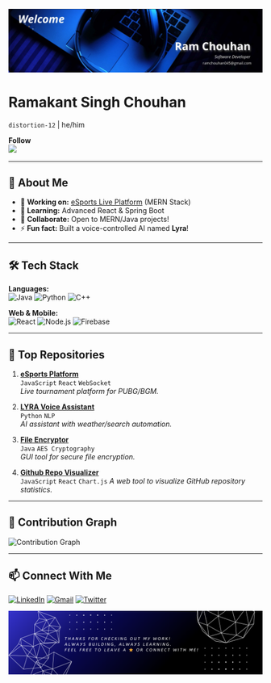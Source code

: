 ![Banner](./welcome.png)
# Ramakant Singh Chouhan  
`distortion-12` | he/him  

**Follow**  
[![](https://img.shields.io/github/followers/distortion-12?label=Follow&style=social)](https://github.com/distortion-12)  

---

## 🚀 **About Me**  
- 🔭 **Working on:** [eSports Live Platform](https://github.com/distortion-12/eSports-Arena) (MERN Stack)  
- 🌱 **Learning:** Advanced React & Spring Boot  
- 🤝 **Collaborate:** Open to MERN/Java projects!  
- ⚡ **Fun fact:** Built a voice-controlled AI named **Lyra**!  

---

## 🛠️ **Tech Stack**  
**Languages:**  
![Java](https://img.shields.io/badge/Java-ED8B00?style=flat&logo=java&logoColor=white)
![Python](https://img.shields.io/badge/Python-3776AB?style=flat&logo=python&logoColor=white)
![C++](https://img.shields.io/badge/C++-00599C?style=flat&logo=c%2B%2B&logoColor=white)

**Web & Mobile:**  
![React](https://img.shields.io/badge/React-61DAFB?style=flat&logo=react&logoColor=black)
![Node.js](https://img.shields.io/badge/Node.js-339933?style=flat&logo=node.js&logoColor=white)
![Firebase](https://img.shields.io/badge/Firebase-FFCA28?style=flat&logo=firebase&logoColor=black)

---

## 🌟 **Top Repositories** 
1. **[eSports Platform](https://github.com/distortion-12/eSports-Arena)**  
   `JavaScript` `React` `WebSocket`  
   *Live tournament platform for PUBG/BGM.*  

2. **[LYRA Voice Assistant](https://github.com/distortion-12/Lyra-Virtual-Assistant)**  
   `Python` `NLP`  
   *AI assistant with weather/search automation.*  

3. **[File Encryptor](https://github.com/distortion-12/File-Encryptor)**  
   `Java` `AES Cryptography`  
   *GUI tool for secure file encryption.*
   
4. **[Github Repo Visualizer](https://github.com/distortion-12/Git-Repo-Visualizer)**  
   `JavaScript` `React` `Chart.js`
   *A web tool to visualize GitHub repository statistics.*
---

## 📅 **Contribution Graph**  
![Contribution Graph](https://github-readme-activity-graph.vercel.app/graph?username=distortion-12&theme=github-compact)  

---

## 📫 **Connect With Me**  
[![LinkedIn](https://img.shields.io/badge/LinkedIn-0077B5?style=for-the-badge&logo=linkedin)](https://linkedin.com/in/ramchouhan)
[![Gmail](https://img.shields.io/badge/Gmail-D14836?style=for-the-badge&logo=gmail&logoColor=white)](mailto:ramchouhan045@gmail.com)
[![Twitter](https://img.shields.io/badge/Twitter-1DA1F2?style=for-the-badge&logo=twitter)](https://twitter.com/psy_ram_12)

![Banner](./thanks.png)
